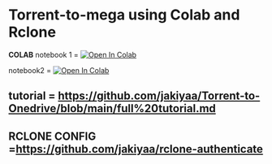 # Torrent-to-mega using Colab and Rclone 


**COLAB** notebook 1 = [![Open In Colab](https://colab.research.google.com/assets/colab-badge.svg)](https://colab.research.google.com/github/jakiya99/Torrent-to-Onedrive/blob/main/torrents_download_to_onedrive.ipynb)

notebook2 = [![Open In Colab](https://colab.research.google.com/assets/colab-badge.svg)](https://colab.research.google.com/github/jakiya99/Torrent-to-Onedrive/blob/main/new_torrents_download_to_onedrive.ipynb)

## tutorial = https://github.com/jakiyaa/Torrent-to-Onedrive/blob/main/full%20tutorial.md

## RCLONE CONFIG =https://github.com/jakiyaa/rclone-authenticate
